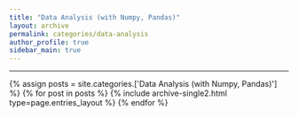 ```yaml
---
title: "Data Analysis (with Numpy, Pandas)"
layout: archive
permalink: categories/data-analysis
author_profile: true
sidebar_main: true
---
```


<!-- 공백이 포함되어 있는 카테고리 이름의 경우 site.categories.['a b c'] 이런식으로! -->

***

{% assign posts = site.categories.['Data Analysis (with Numpy, Pandas)'] %}
{% for post in posts %} {% include archive-single2.html type=page.entries_layout %} {% endfor %}
